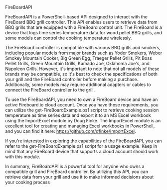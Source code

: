 FireBoardAPI

FireBoardAPI is a PowerShell-based API designed to interact with the FireBoard BBQ grill controller. This API enables users to retrieve data from BBQ grills that are equipped with a FireBoard control unit. The FireBoard is a device that logs time series temperature data for wood pellet BBQ grills, and some models can control the cooking temperature wirelessly.

The FireBoard controller is compatible with various BBQ grills and smokers, including popular models from major brands such as Yoder Smokers, Weber Smokey Mountain Cooker, Big Green Egg, Traeger Pellet Grills, Pit Boss Pellet Grills, Green Mountain Grills, Kamado Joe, Oklahoma Joe's, and Napoleon Grills. However, it's important to note that not all models of these brands may be compatible, so it's best to check the specifications of both your grill and the FireBoard controller before making a purchase. Additionally, some models may require additional adapters or cables to connect the FireBoard controller to the grill.

To use the FireBoardAPI, you need to own a FireBoard device and have an active Fireboard.io cloud account. Once you have these requirements, you can utilize the get-FireBoardExample.ps1 script to retrieve cooking session temperature as time series data and export it to an MS Excel workbook using the ImportExcel module by Doug Finke. The ImportExcel module is an excellent tool for creating and managing Excel workbooks in PowerShell, and you can find it here: https://github.com/dfinke/ImportExcel.

If you're interested in exploring the capabilities of the FireBoardAPI, you can refer to the get-FireBoardExample.ps1 script for a usage example. Keep in mind that any FireBoard device that supports a cloud account should work with this module.

In summary, FireBoardAPI is a powerful tool for anyone who owns a compatible grill and FireBoard controller. By utilizing this API, you can retrieve data from your grill and use it to make informed decisions about your cooking process
